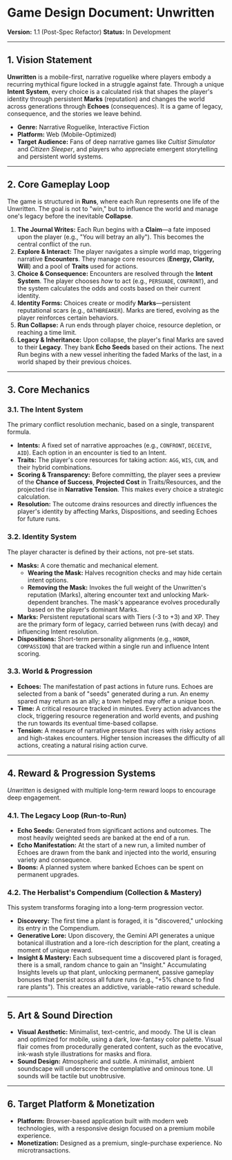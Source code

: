 
# Game Design Document: Unwritten

**Version:** 1.1 (Post-Spec Refactor) 
**Status:** In Development

---

## 1. Vision Statement

**Unwritten** is a mobile-first, narrative roguelike where players embody a recurring mythical figure locked in a struggle against fate. Through a unique **Intent System**, every choice is a calculated risk that shapes the player's identity through persistent **Marks** (reputation) and changes the world across generations through **Echoes** (consequences). It is a game of legacy, consequence, and the stories we leave behind.

- **Genre:** Narrative Roguelike, Interactive Fiction
- **Platform:** Web (Mobile-Optimized)
- **Target Audience:** Fans of deep narrative games like *Cultist Simulator* and *Citizen Sleeper*, and players who appreciate emergent storytelling and persistent world systems.

---

## 2. Core Gameplay Loop

The game is structured in **Runs**, where each Run represents one life of the Unwritten. The goal is not to "win," but to influence the world and manage one's legacy before the inevitable **Collapse**.

1.  **The Journal Writes:** Each Run begins with a **Claim**—a fate imposed upon the player (e.g., "You will betray an ally"). This becomes the central conflict of the run.
2.  **Explore & Interact:** The player navigates a simple world map, triggering narrative **Encounters**. They manage core resources (**Energy, Clarity, Will**) and a pool of **Traits** used for actions.
3.  **Choice & Consequence:** Encounters are resolved through the **Intent System**. The player chooses *how* to act (e.g., `PERSUADE`, `CONFRONT`), and the system calculates the odds and costs based on their current identity.
4.  **Identity Forms:** Choices create or modify **Marks**—persistent reputational scars (e.g., `OATHBREAKER`). Marks are tiered, evolving as the player reinforces certain behaviors.
5.  **Run Collapse:** A run ends through player choice, resource depletion, or reaching a time limit.
6.  **Legacy & Inheritance:** Upon collapse, the player's final Marks are saved to their **Legacy**. They bank **Echo Seeds** based on their actions. The next Run begins with a new vessel inheriting the faded Marks of the last, in a world shaped by their previous choices.

---

## 3. Core Mechanics

### 3.1. The Intent System

The primary conflict resolution mechanic, based on a single, transparent formula.

-   **Intents:** A fixed set of narrative approaches (e.g., `CONFRONT`, `DECEIVE`, `AID`). Each option in an encounter is tied to an Intent.
-   **Traits:** The player's core resources for taking action: `AGG`, `WIS`, `CUN`, and their hybrid combinations.
-   **Scoring & Transparency:** Before committing, the player sees a preview of the **Chance of Success**, **Projected Cost** in Traits/Resources, and the projected rise in **Narrative Tension**. This makes every choice a strategic calculation.
-   **Resolution:** The outcome drains resources and directly influences the player's identity by affecting Marks, Dispositions, and seeding Echoes for future runs.

### 3.2. Identity System

The player character is defined by their actions, not pre-set stats.

-   **Masks:** A core thematic and mechanical element.
    -   **Wearing the Mask:** Halves recognition checks and may hide certain intent options.
    -   **Removing the Mask:** Invokes the full weight of the Unwritten's reputation (Marks), altering encounter text and unlocking Mark-dependent branches. The mask's appearance evolves procedurally based on the player's dominant Marks.
-   **Marks:** Persistent reputational scars with Tiers (-3 to +3) and XP. They are the primary form of legacy, carried between runs (with decay) and influencing Intent resolution.
-   **Dispositions:** Short-term personality alignments (e.g., `HONOR`, `COMPASSION`) that are tracked within a single run and influence Intent scoring.

### 3.3. World & Progression

-   **Echoes:** The manifestation of past actions in future runs. Echoes are selected from a bank of "seeds" generated during a run. An enemy spared may return as an ally; a town helped may offer a unique boon.
-   **Time:** A critical resource tracked in minutes. Every action advances the clock, triggering resource regeneration and world events, and pushing the run towards its eventual time-based collapse.
-   **Tension:** A measure of narrative pressure that rises with risky actions and high-stakes encounters. Higher tension increases the difficulty of all actions, creating a natural rising action curve.

---

## 4. Reward & Progression Systems

*Unwritten* is designed with multiple long-term reward loops to encourage deep engagement.

### 4.1. The Legacy Loop (Run-to-Run)

-   **Echo Seeds:** Generated from significant actions and outcomes. The most heavily weighted seeds are banked at the end of a run.
-   **Echo Manifestation:** At the start of a new run, a limited number of Echoes are drawn from the bank and injected into the world, ensuring variety and consequence.
-   **Boons:** A planned system where banked Echoes can be spent on permanent upgrades.

### 4.2. The Herbalist's Compendium (Collection & Mastery)

This system transforms foraging into a long-term progression vector.

-   **Discovery:** The first time a plant is foraged, it is "discovered," unlocking its entry in the Compendium.
-   **Generative Lore:** Upon discovery, the Gemini API generates a unique botanical illustration and a lore-rich description for the plant, creating a moment of unique reward.
-   **Insight & Mastery:** Each subsequent time a discovered plant is foraged, there is a small, random chance to gain an "Insight." Accumulating Insights levels up that plant, unlocking permanent, passive gameplay bonuses that persist across all future runs (e.g., "+5% chance to find rare plants"). This creates an addictive, variable-ratio reward schedule.

---

## 5. Art & Sound Direction

-   **Visual Aesthetic:** Minimalist, text-centric, and moody. The UI is clean and optimized for mobile, using a dark, low-fantasy color palette. Visual flair comes from procedurally generated content, such as the evocative, ink-wash style illustrations for masks and flora.
-   **Sound Design:** Atmospheric and subtle. A minimalist, ambient soundscape will underscore the contemplative and ominous tone. UI sounds will be tactile but unobtrusive.

---

## 6. Target Platform & Monetization

-   **Platform:** Browser-based application built with modern web technologies, with a responsive design focused on a premium mobile experience.
-   **Monetization:** Designed as a premium, single-purchase experience. No microtransactions.
